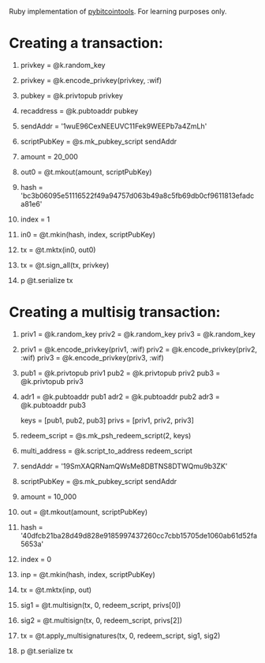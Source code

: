 Ruby implementation of [pybitcointools](https://github.com/vbuterin/pybitcointools). For learning purposes only.

# Creating a transaction:

1. privkey = @k.random_key

2. privkey = @k.encode_privkey(privkey, :wif)

3. pubkey = @k.privtopub privkey

4. recaddress = @k.pubtoaddr pubkey

5. sendAddr = '1wuE96CexNEEUVC11Fek9WEEPb7a4ZmLh'

6. scriptPubKey = @s.mk_pubkey_script sendAddr

7. amount = 20_000

8. out0 = @t.mkout(amount, scriptPubKey)

9. hash = 'bc3b06095e51116522f49a94757d063b49a8c5fb69db0cf9611813efadca81e6'

10. index = 1

11. in0 = @t.mkin(hash, index, scriptPubKey)

12. tx = @t.mktx(in0, out0)

13. tx = @t.sign_all(tx, privkey)

14. p @t.serialize tx

# Creating a multisig transaction:

1. priv1 = @k.random_key
   priv2 = @k.random_key
   priv3 = @k.random_key

2. priv1 = @k.encode_privkey(priv1, :wif)
   priv2 = @k.encode_privkey(priv2, :wif)
   priv3 = @k.encode_privkey(priv3, :wif)

3. pub1 = @k.privtopub priv1
   pub2 = @k.privtopub priv2
   pub3 = @k.privtopub priv3

4. adr1 = @k.pubtoaddr pub1
   adr2 = @k.pubtoaddr pub2
   adr3 = @k.pubtoaddr pub3

   keys = [pub1, pub2, pub3]
   privs = [priv1, priv2, priv3]

5. redeem_script = @s.mk_psh_redeem_script(2, keys)

6. multi_address = @k.script_to_address redeem_script

7. sendAddr = '19SmXAQRNamQWsMe8DBTNS8DTWQmu9b3ZK'

8. scriptPubKey = @s.mk_pubkey_script sendAddr

9. amount = 10_000

10. out = @t.mkout(amount, scriptPubKey)

11. hash = '40dfcb21ba28d49d828e9185997437260cc7cbb15705de1060ab61d52fa5653a'

12. index = 0

13. inp = @t.mkin(hash, index, scriptPubKey)

14. tx = @t.mktx(inp, out)

15. sig1 = @t.multisign(tx, 0, redeem_script, privs[0])

16. sig2 = @t.multisign(tx, 0, redeem_script, privs[2])

17. tx = @t.apply_multisignatures(tx, 0, redeem_script, sig1, sig2)

18. p @t.serialize tx